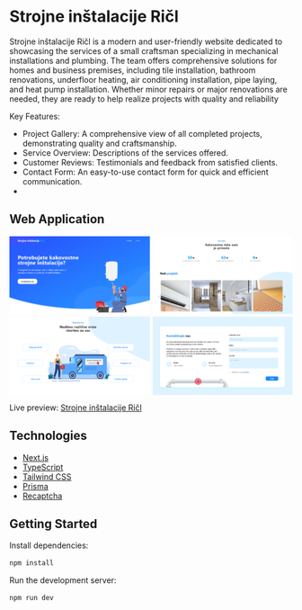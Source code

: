 # Strojne inštalacije Ričl

Strojne inštalacije Ričl is a modern and user-friendly website dedicated to showcasing the services of a small craftsman
specializing in mechanical installations and plumbing. The team offers comprehensive solutions for homes and business
premises, including tile installation, bathroom renovations, underfloor heating, air conditioning installation, pipe
laying, and heat pump installation. Whether minor repairs or major renovations are needed, they are ready to help
realize projects with quality and reliability

Key Features:

- Project Gallery: A comprehensive view of all completed projects, demonstrating quality and craftsmanship.
- Service Overview: Descriptions of the services offered.
- Customer Reviews: Testimonials and feedback from satisfied clients.
- Contact Form: An easy-to-use contact form for quick and efficient communication.
-

## Web Application

<div style="display: grid; grid-template-columns: 1fr 1fr; gap: 5px">
  <img src="./public/screenshot-hero.png" alt="Screenshot hero section">
  <img src="./public/screenshot-projects.png" alt="Screenshot project section">
  <img src="./public/screenshot-services.png" alt="Screenshot services section">
  <img src="./public/screenshot-contact.png" alt="Screenshot contact form">
</div>

Live preview: [Strojne inštalacije Ričl](https://strojne-instalacije-ricl.vercel.app/)

## Technologies

- [Next.js](https://nextjs.org/)
- [TypeScript](https://www.typescriptlang.org/)
- [Tailwind CSS](https://tailwindcss.com/)
- [Prisma](https://www.prisma.io/)
- [Recaptcha](https://www.google.com/recaptcha/about/)

## Getting Started

Install dependencies:

```bash
npm install
```

Run the development server:

```bash
npm run dev
```
